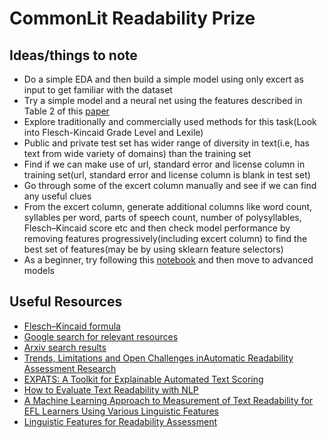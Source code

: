 # CommonLit Readability Prize

## Ideas/things to note

* Do a simple EDA and then build a simple model using only excert as input to get familiar with the dataset
* Try a simple model and a neural net using the features described in Table 2 of this [paper](https://www.aclweb.org/anthology/W12-2207.pdf)
* Explore traditionally and commercially used methods for this task(Look into Flesch-Kincaid Grade Level and Lexile)
* Public and private test set has wider range of diversity in text(i.e, has text from wide variety of domains) than the training set
* Find if we can make use of url, standard error and license column in training set(url, standard error and license column is blank in test set)
* Go through some of the excert column manually and see if we can find any useful clues
* From the excert column, generate additional columns like word count, syllables per word, parts of speech count, number of polysyllables, Flesch–Kincaid score etc and then check model performance by removing features progressively(including excert column) to find the best set of features(may be by using sklearn feature selectors)
* As a beginner, try following this [notebook](https://www.kaggle.com/abhishek/approaching-almost-any-nlp-problem-on-kaggle) and then move to advanced models

## Useful Resources
* [Flesch–Kincaid formula](https://en.wikipedia.org/wiki/Flesch%E2%80%93Kincaid_readability_tests)
* [Google search for relevant resources](https://bit.ly/3g9xSYp)
* [Arxiv search results](https://arxiv.org/search/?query=text+readablity&searchtype=all&source=header)
* [Trends, Limitations and Open Challenges inAutomatic Readability Assessment Research](https://arxiv.org/pdf/2105.00973.pdf)
* [EXPATS: A Toolkit for Explainable Automated Text Scoring](https://arxiv.org/pdf/2104.03364.pdf)
* [How to Evaluate Text Readability with NLP](https://medium.com/glose-team/how-to-evaluate-text-readability-with-nlp-9c04bd3f46a2)
* [A Machine Learning Approach to Measurement of Text Readability for EFL Learners Using Various Linguistic Features](https://files.eric.ed.gov/fulltext/ED529383.pdf)
* [Linguistic Features for Readability Assessment](https://www.aclweb.org/anthology/2020.bea-1.1.pdf)
